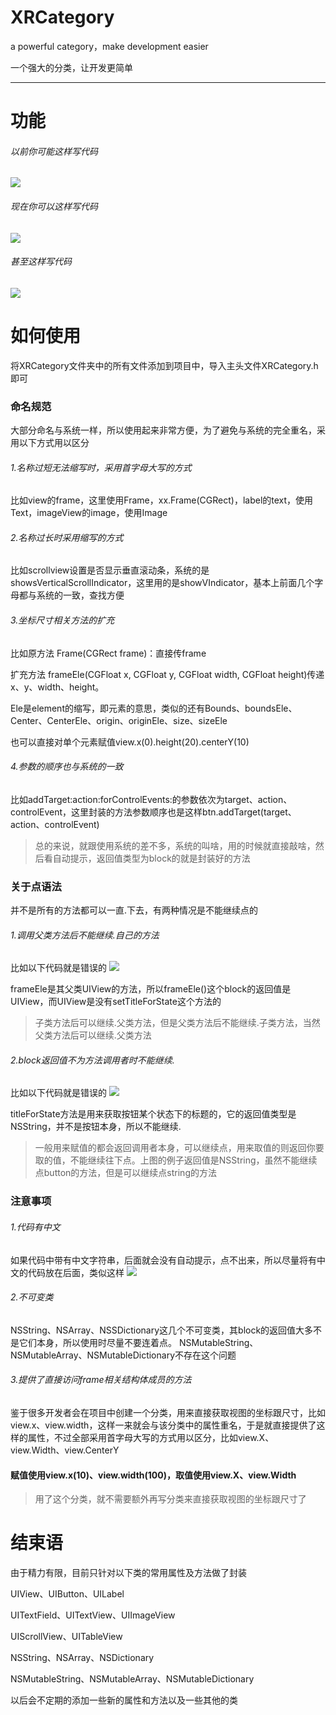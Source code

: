 # XRCategory
a powerful category，make development easier

一个强大的分类，让开发更简单

---------
# 功能
###### 以前你可能这样写代码
![](http://upload-images.jianshu.io/upload_images/1429074-32e830885c37cdbc.png?imageMogr2/auto-orient/strip%7CimageView2/2/w/1240)
###### 现在你可以这样写代码
![](http://upload-images.jianshu.io/upload_images/1429074-359b24305c5bd9f9.png?imageMogr2/auto-orient/strip%7CimageView2/2/w/1240)
###### 甚至这样写代码
![](http://upload-images.jianshu.io/upload_images/1429074-aca80267c055d8b1.png?imageMogr2/auto-orient/strip%7CimageView2/2/w/1240)

# 如何使用
将XRCategory文件夹中的所有文件添加到项目中，导入主头文件XRCategory.h即可

### 命名规范
大部分命名与系统一样，所以使用起来非常方便，为了避免与系统的完全重名，采用以下方式用以区分

###### 1.名称过短无法缩写时，采用首字母大写的方式
比如view的frame，这里使用Frame，xx.Frame(CGRect)，label的text，使用Text，imageView的image，使用Image

###### 2.名称过长时采用缩写的方式
比如scrollview设置是否显示垂直滚动条，系统的是showsVerticalScrollIndicator，这里用的是showVIndicator，基本上前面几个字母都与系统的一致，查找方便

###### 3.坐标尺寸相关方法的扩充
比如原方法 Frame(CGRect frame)：直接传frame

扩充方法 frameEle(CGFloat x, CGFloat y, CGFloat width, CGFloat height)传递x、y、width、height。

Ele是element的缩写，即元素的意思，类似的还有Bounds、boundsEle、Center、CenterEle、origin、originEle、size、sizeEle

也可以直接对单个元素赋值view.x(0).height(20).centerY(10)

###### 4.参数的顺序也与系统的一致
比如addTarget:action:forControlEvents:的参数依次为target、action、controlEvent，这里封装的方法参数顺序也是这样btn.addTarget(target、action、controlEvent)

>总的来说，就跟使用系统的差不多，系统的叫啥，用的时候就直接敲啥，然后看自动提示，返回值类型为block的就是封装好的方法

### 关于点语法
并不是所有的方法都可以一直.下去，有两种情况是不能继续点的
###### 1.调用父类方法后不能继续.自己的方法
比如以下代码就是错误的
![](http://upload-images.jianshu.io/upload_images/1429074-fadda47e23a8351a.png?imageMogr2/auto-orient/strip%7CimageView2/2/w/1240)

frameEle是其父类UIView的方法，所以frameEle()这个block的返回值是UIView，而UIView是没有setTitleForState这个方法的

>子类方法后可以继续.父类方法，但是父类方法后不能继续.子类方法，当然父类方法后可以继续.父类方法

###### 2.block返回值不为方法调用者时不能继续.
比如以下代码就是错误的
![](http://upload-images.jianshu.io/upload_images/1429074-f2839393a804de67.png?imageMogr2/auto-orient/strip%7CimageView2/2/w/1240)

titleForState方法是用来获取按钮某个状态下的标题的，它的返回值类型是NSString，并不是按钮本身，所以不能继续.

>一般用来赋值的都会返回调用者本身，可以继续点，用来取值的则返回你要取的值，不能继续往下点。上图的例子返回值是NSString，虽然不能继续点button的方法，但是可以继续点string的方法

### 注意事项
###### 1.代码有中文
如果代码中带有中文字符串，后面就会没有自动提示，点不出来，所以尽量将有中文的代码放在后面，类似这样
![](http://upload-images.jianshu.io/upload_images/1429074-494d1ff868506198.jpg?imageMogr2/auto-orient/strip%7CimageView2/2/w/1240)

###### 2.不可变类
NSString、NSArray、NSSDictionary这几个不可变类，其block的返回值大多不是它们本身，所以使用时尽量不要连着点。
NSMutableString、NSMutableArray、NSMutableDictionary不存在这个问题

###### 3.提供了直接访问frame相关结构体成员的方法
鉴于很多开发者会在项目中创建一个分类，用来直接获取视图的坐标跟尺寸，比如view.x、view.width，这样一来就会与该分类中的属性重名，于是就直接提供了这样的属性，不过全部采用首字母大写的方式用以区分，比如view.X、view.Width、view.CenterY

#### 赋值使用view.x(10)、view.width(100)，取值使用view.X、view.Width
>用了这个分类，就不需要额外再写分类来直接获取视图的坐标跟尺寸了

# 结束语
由于精力有限，目前只针对以下类的常用属性及方法做了封装

UIView、UIButton、UILabel

UITextField、UITextView、UIImageView

UIScrollView、UITableView

NSString、NSArray、NSDictionary

NSMutableString、NSMutableArray、NSMutableDictionary

以后会不定期的添加一些新的属性和方法以及一些其他的类





